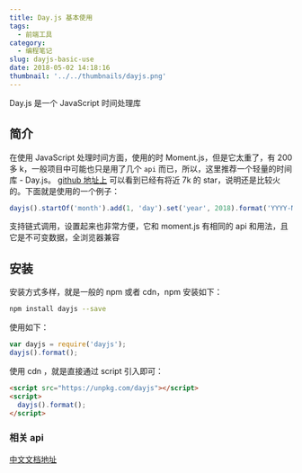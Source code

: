```yaml
---
title: Day.js 基本使用
tags:
  - 前端工具
category:
  - 编程笔记
slug: dayjs-basic-use
date: 2018-05-02 14:18:16
thumbnail: '../../thumbnails/dayjs.png'
---
```


Day.js 是一个 JavaScript 时间处理库

## 简介

在使用 JavaScript 处理时间方面，使用的时 Moment.js，但是它太重了，有 200 多 k，一般项目中可能也只是用了几个 `api` 而已，所以，这里推荐一个轻量的时间库 - Day.js。 [github 地址上](https://github.com/xx45/dayjs) 可以看到已经有将近 7k 的 star，说明还是比较火的。下面就是使用的一个例子：

```js
dayjs().startOf('month').add(1, 'day').set('year', 2018).format('YYYY-MM-DD HH:mm:ss');
```

支持链式调用，设置起来也非常方便，它和 moment.js 有相同的 api 和用法，且它是不可变数据，全浏览器兼容

## 安装

安装方式多样，就是一般的 npm 或者 cdn，npm 安装如下：

```bash
npm install dayjs --save
```

使用如下：

```js
var dayjs = require('dayjs');
dayjs().format();
```

使用 cdn ，就是直接通过 script 引入即可：

```html
<script src="https://unpkg.com/dayjs"></script>
<script>
  dayjs().format();
</script>
```

### 相关 api

[中文文档地址](https://github.com/xx45/dayjs/blob/master/README.zh-CN.md)
